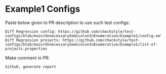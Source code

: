 # Example1 Configs
Paste below given to PR description to use such test configs:
```
Diff Regression config: https://github.com/checkstyle/test-configs/blob/main/UnnecessarySemicolonInEnumeration/Example1/config.xml
Diff Regression projects: https://github.com/checkstyle/test-configs/blob/main/UnnecessarySemicolonInEnumeration/Example1/list-of-projects.properties
```
Make comment in PR:
```
Github, generate report
```
